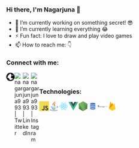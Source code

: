### Hi there, I'm Nagarjuna 👋

- 🔭 I’m currently working on something secret! 😎
- 🌱 I’m currently learning everything 😂
- ⚡ Fun fact: I love to draw and play video games
- 📫 How to reach me: 👇

### Connect with me:

[<img align="left" alt="mnagarjuna.com" width="22px" src="https://raw.githubusercontent.com/iconic/open-iconic/master/svg/globe.svg" />][website]
[<img align="left" alt="nagarjuna993 | Twitter" width="22px" src="https://cdn.jsdelivr.net/npm/simple-icons@v3/icons/twitter.svg" />][twitter]
[<img align="left" alt="nagarjuna993 | LinkedIn" width="22px" src="https://cdn.jsdelivr.net/npm/simple-icons@v3/icons/linkedin.svg" />][linkedin]
[<img align="left" alt="nagarjuna993 | Instagram" width="22px" src="https://cdn.jsdelivr.net/npm/simple-icons@v3/icons/dribbble.svg" />][dribbble]

<br />

### Technologies:

[<img align="left" alt="JavaScript" width="26px" src="https://raw.githubusercontent.com/github/explore/80688e429a7d4ef2fca1e82350fe8e3517d3494d/topics/javascript/javascript.png" />][website]
[<img align="left" alt="Java" width="26px" src="https://raw.githubusercontent.com/github/explore/80688e429a7d4ef2fca1e82350fe8e3517d3494d/topics/java/java.png" />][website]
[<img align="left" alt="React" width="26px" src="https://raw.githubusercontent.com/github/explore/80688e429a7d4ef2fca1e82350fe8e3517d3494d/topics/react/react.png" />][website]
[<img align="left" alt="Vue" width="26px" src="https://raw.githubusercontent.com/github/explore/e94815998e4e0713912fed477a1f346ec04c3da2/topics/vue/vue.png" />][website]
[<img align="left" alt="Node.js" width="26px" src="https://raw.githubusercontent.com/github/explore/80688e429a7d4ef2fca1e82350fe8e3517d3494d/topics/nodejs/nodejs.png" />][website]
[<img align="left" alt="SQL" width="26px" src="https://raw.githubusercontent.com/github/explore/80688e429a7d4ef2fca1e82350fe8e3517d3494d/topics/sql/sql.png" />][website]
[<img align="left" alt="MongoDB" width="26px" src="https://raw.githubusercontent.com/github/explore/80688e429a7d4ef2fca1e82350fe8e3517d3494d/topics/mongodb/mongodb.png" />][website]
[<img align="left" alt="Firebase" width="26px" src="https://raw.githubusercontent.com/github/explore/80688e429a7d4ef2fca1e82350fe8e3517d3494d/topics/firebase/firebase.png" />][website]

<br />

[website]: https://www.mnagarjuna.com
[twitter]: https://twitter.com/nagarjuna993
[linkedin]: https://linkedin.com/in/mnagarjuna
[dribbble]: https://dribbble.com/nagarjuna993
